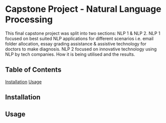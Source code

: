 # Capstone Project - Natural Language Processing

This final capstone project was split into two sections: NLP 1 & NLP 2. NLP 1 focused on best suited NLP applications for different scenarios i.e. email folder allocation, essay grading assistance & assistive technology for doctors to make diagnosis. NLP 2 focused on innovative technology using NLP by tech companies. How it is being utilised and the results.

## Table of Contents
[Installation](https://github.com/timmatee/finalCapstone/edit/main/finalCapstone#installation)
[Usage](https://github.com/timmatee/finalCapstone/edit/main/finalCapstoneUsage) 

## Installation

## Usage

